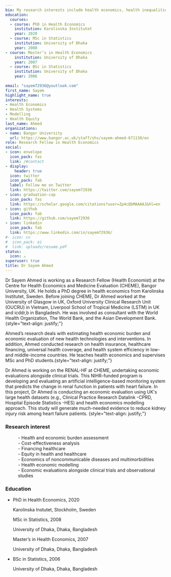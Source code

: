 ```yaml
---
bio: My research interests include health economics, health inequalities, healthcare financing and Cost-effectiveness analysis.
education:
  courses:
  - course: PhD in Health Economics
    institution: Karolinska Institutet
    year: 2020
  - course: MSc in Statistics
    institution: University of Dhaka
    year: 2008
- course: Master’s in Health Economics
    institution: University of Dhaka
    year: 2007
  - course: BSc in Statistics
    institution: University of Dhaka
    year: 2006
    
email: "sayem72936@youtlook.com"
first_name: Sayem
highlight_name: true
interests:
- Health Economics
- Health Systems
- Modelling
- Health Equity
last_name: Ahmed
organizations:
- name: Bangor University
  url: https://www.bangor.ac.uk/staff/shs/sayem-ahmed-671130/en
role: Research Fellow in Health Economics
social:
- icon: envelope
  icon_pack: fas
  link: /#contact
- display:
    header: true
  icon: twitter
  icon_pack: fab
  label: Follow me on Twitter
  link: https://twitter.com/sayem72936
- icon: graduation-cap
  icon_pack: fas
  link: https://scholar.google.com/citations?user=Zp4cQbMAAAAJ&hl=en
- icon: github
  icon_pack: fab
  link: https://github.com/sayem72936
- icon: linkedin
  icon_pack: fab
  link: https://www.linkedin.com/in/sayem72936/
#- icon: cv
#  icon_pack: ai
#  link: uploads/resume.pdf
status:
  icon: ☕️
superuser: true
title: Dr Sayem Ahmed
---
```


Dr Sayem Ahmed is working as a Research Fellow (Health Economist) at the Centre for Health Economics and Medicine Evaluation (CHEME), Bangor University, UK. He holds a PhD degree in health economics from Karolinska Institutet, Sweden. Before joining CHEME, Dr Ahmed worked at the University of Glasgow in UK, Oxford University Clinical Research Unit (OUCRU) in Vietnam, Liverpool School of Tropical Medicine (LSTM) in UK and icddr,b in Bangladesh. He was involved as consultant with the World Health Organization, The World Bank, and the Asian Development Bank.{style="text-align: justify;"}

Ahmed’s research deals with estimating health economic burden and economic evaluation of new health technologies and interventions. In addition, Ahmed conducted research on health insurance, healthcare financing, universal health coverage, and health system efficiency in low- and middle-income countries. He teaches health economics and supervises MSc and PhD students.{style="text-align: justify;"}

Dr Ahmed is working on the RENAL-HF at CHEME, undertaking economic evaluations alongside clinical trials. This NIHR-funded program is developing and evaluating an artificial intelligence-based monitoring system that predicts the change in renal function in patients with heart failure. In this project, Dr Ahmed is conducting an economic evaluation using UK's large health datasets (e.g., Clinical Practice Research Datalink -CPRD, Hospital Episode Statistics -HES) and health economics modelling approach. This study will generate much-needed evidence to reduce kidney injury risk among heart failure patients.
{style="text-align: justify;"}





<h3 align="left">Research interest</h3>

<dl  align="left">
  <dd>- Health and economic burden assessment</dd>
  <dd>- Cost-effectiveness analysis</dd>
  <dd>- Financing healthcare</dd>
  <dd>- Equity in health and healthcare</dd>
  <dd>- Economics of noncommunicable diseases and multimorbidities</dd> 
  <dd>- Health economic modelling</dd>  
  <dd>- Economic evaluations alongside clinical trials and observational studies</dd>  
</dl>



<div class=col-md-7>
<h3 align="left"> Education </h3>
<ul class="ul-edu fa-ul"><li><i class="fa-li fas fa-graduation-cap"></i>
<div class=description><p class=course  align="left">PhD in Health Economics, 2020</p><p class=institution  align="left">Karolinska Instutet, Stockholm, Sweden</p>

<i class="fa-li fas fa-graduation-cap"></i><div class=description><p class=course  align="left">MSc in Statistics, 2008</p><p class=institution  align="left">University of Dhaka, Dhaka, Bangladesh</p>

<i class="fa-li fas fa-graduation-cap"></i><div class=description><p class=course  align="left">Master’s in Health Economics, 2007</p><p class=institution  align="left">University of Dhaka, Dhaka, Bangladesh</p>


</div></li><li><i class="fa-li fas fa-graduation-cap"></i><div class=description><p class=course align="left"> BSc in Statistics, 2006</p><p class=institution align="left"> University of Dhaka, Dhaka, Bangladesh </p></div>
